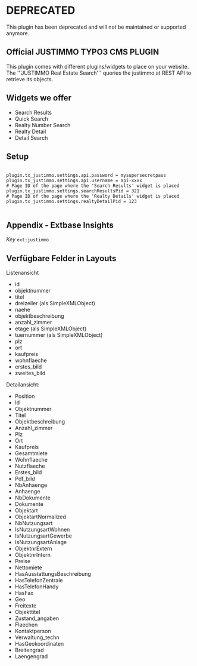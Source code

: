 # DEPRECATED

This plugin has been deprecated and will not be maintained or supported anymore.


## Official JUSTIMMO TYPO3 CMS PLUGIN 

This plugin comes with different plugins/widgets to place on your website.
The '''JUSTIMMO Real Estate Search''' queries the justimmo.at REST API to retrieve its objects.

## Widgets we offer

* Search Results
* Quick Search
* Realty Number Search
* Realty Detail
* Detail Search

## Setup

```

plugin.tx_justimmo.settings.api.password = mysupersecretpass
plugin.tx_justimmo.settings.api.username = api-xxxx
# Page ID of the page where the 'Search Results' widget is placed
plugin.tx_justimmo.settings.searchResultsPid = 321
# Page ID of the page where the 'Realty Details' widget is placed
plugin.tx_justimmo.settings.realtyDetailPid = 123


```

## Appendix - Extbase Insights

_Key_
``ext:justimmo``


## Verfügbare Felder in Layouts

Listenansicht
* id
* objektnummer
* titel
* dreizeiler (als SimpleXMLObject)
* naehe
* objektbeschreibung
* anzahl_zimmer
* etage (als SimpleXMLObject)
* tuernummer (als SimpleXMLObject)
* plz
* ort
* kaufpreis
* wohnflaeche
* erstes_bild
* zweites_bild

Detailansicht:

* Position
* Id
* Objektnummer
* Titel
* Objektbeschreibung
* Anzahl_zimmer
* Plz
* Ort
* Kaufpreis
* Gesamtmiete
* Wohnflaeche
* Nutzflaeche
* Erstes_bild
* Pdf_bild
* NbAnhaenge
* Anhaenge
* NbDokumente
* Dokumente
* Objektart
* ObjektartNormalized
* NbNutzungsart
* IsNutzungsartWohnen
* IsNutzungsartGewerbe
* IsNutzungsartAnlage
* ObjektnrExtern
* ObjektnrIntern
* Preise
* Nettomiete
* HasAusstattungsBeschreibung
* HasTelefonZentrale
* HasTelefonHandy
* HasFax
* Geo
* Freitexte
* Objekttitel
* Zustand_angaben
* Flaechen
* Kontaktperson
* Verwaltung_techn
* HasGeokoordinaten
* Breitengrad
* Laengengrad
